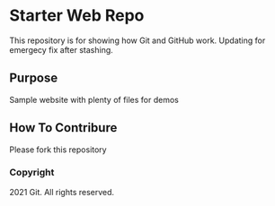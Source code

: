 # Starter Web Repo

This repository is for showing how Git and GitHub work.
Updating for emergecy fix after stashing.

## Purpose

Sample website with plenty of files for demos

## How To Contribure

Please fork this repository

### Copyright

2021 Git. All rights reserved.